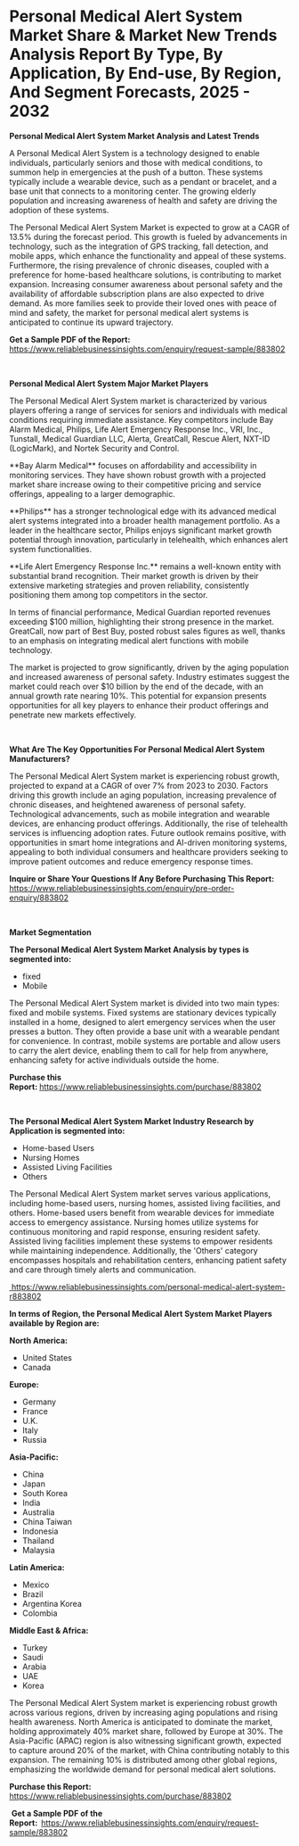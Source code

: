 <p><h1>Personal Medical Alert System Market Share & Market New Trends Analysis Report By Type, By Application, By End-use, By Region, And Segment Forecasts, 2025 - 2032</h1></p><p><strong>Personal Medical Alert System Market Analysis and Latest Trends</strong></p>
<p><p>A Personal Medical Alert System is a technology designed to enable individuals, particularly seniors and those with medical conditions, to summon help in emergencies at the push of a button. These systems typically include a wearable device, such as a pendant or bracelet, and a base unit that connects to a monitoring center. The growing elderly population and increasing awareness of health and safety are driving the adoption of these systems.</p><p>The Personal Medical Alert System Market is expected to grow at a CAGR of 13.5% during the forecast period. This growth is fueled by advancements in technology, such as the integration of GPS tracking, fall detection, and mobile apps, which enhance the functionality and appeal of these systems. Furthermore, the rising prevalence of chronic diseases, coupled with a preference for home-based healthcare solutions, is contributing to market expansion. Increasing consumer awareness about personal safety and the availability of affordable subscription plans are also expected to drive demand. As more families seek to provide their loved ones with peace of mind and safety, the market for personal medical alert systems is anticipated to continue its upward trajectory.</p></p>
<p><strong>Get a Sample PDF of the Report:&nbsp;</strong> <a href="https://www.reliablebusinessinsights.com/enquiry/request-sample/883802?utm_campaign=3547&utm_medium=2&utm_source=Github&utm_content=ia&utm_term=13042025&utm_id=personal-medical-alert-system">https://www.reliablebusinessinsights.com/enquiry/request-sample/883802</a></p>
<p>&nbsp;</p>
<p><strong>Personal Medical Alert System Major Market Players</strong></p>
<p><p>The Personal Medical Alert System market is characterized by various players offering a range of services for seniors and individuals with medical conditions requiring immediate assistance. Key competitors include Bay Alarm Medical, Philips, Life Alert Emergency Response Inc., VRI, Inc., Tunstall, Medical Guardian LLC, Alerta, GreatCall, Rescue Alert, NXT-ID (LogicMark), and Nortek Security and Control.</p><p>**Bay Alarm Medical** focuses on affordability and accessibility in monitoring services. They have shown robust growth with a projected market share increase owing to their competitive pricing and service offerings, appealing to a larger demographic. </p><p>**Philips** has a stronger technological edge with its advanced medical alert systems integrated into a broader health management portfolio. As a leader in the healthcare sector, Philips enjoys significant market growth potential through innovation, particularly in telehealth, which enhances alert system functionalities.</p><p>**Life Alert Emergency Response Inc.** remains a well-known entity with substantial brand recognition. Their market growth is driven by their extensive marketing strategies and proven reliability, consistently positioning them among top competitors in the sector.</p><p>In terms of financial performance, Medical Guardian reported revenues exceeding $100 million, highlighting their strong presence in the market. GreatCall, now part of Best Buy, posted robust sales figures as well, thanks to an emphasis on integrating medical alert functions with mobile technology. </p><p>The market is projected to grow significantly, driven by the aging population and increased awareness of personal safety. Industry estimates suggest the market could reach over $10 billion by the end of the decade, with an annual growth rate nearing 10%. This potential for expansion presents opportunities for all key players to enhance their product offerings and penetrate new markets effectively.</p></p>
<p>&nbsp;</p>
<p><strong>What Are The Key Opportunities For Personal Medical Alert System Manufacturers?</strong></p>
<p><p>The Personal Medical Alert System market is experiencing robust growth, projected to expand at a CAGR of over 7% from 2023 to 2030. Factors driving this growth include an aging population, increasing prevalence of chronic diseases, and heightened awareness of personal safety. Technological advancements, such as mobile integration and wearable devices, are enhancing product offerings. Additionally, the rise of telehealth services is influencing adoption rates. Future outlook remains positive, with opportunities in smart home integrations and AI-driven monitoring systems, appealing to both individual consumers and healthcare providers seeking to improve patient outcomes and reduce emergency response times.</p></p>
<p><strong>Inquire or Share Your Questions If Any Before Purchasing This Report:</strong> <a href="https://www.reliablebusinessinsights.com/enquiry/pre-order-enquiry/883802?utm_campaign=3547&utm_medium=2&utm_source=Github&utm_content=ia&utm_term=13042025&utm_id=personal-medical-alert-system">https://www.reliablebusinessinsights.com/enquiry/pre-order-enquiry/883802</a></p>
<p>&nbsp;</p>
<p><strong>Market Segmentation</strong></p>
<p><strong>The Personal Medical Alert System Market Analysis by types is segmented into:</strong></p>
<p><ul><li>fixed</li><li>Mobile</li></ul></p>
<p><p>The Personal Medical Alert System market is divided into two main types: fixed and mobile systems. Fixed systems are stationary devices typically installed in a home, designed to alert emergency services when the user presses a button. They often provide a base unit with a wearable pendant for convenience. In contrast, mobile systems are portable and allow users to carry the alert device, enabling them to call for help from anywhere, enhancing safety for active individuals outside the home.</p></p>
<p><strong>Purchase this Report:&nbsp;</strong><a href="https://www.reliablebusinessinsights.com/purchase/883802?utm_campaign=3547&utm_medium=2&utm_source=Github&utm_content=ia&utm_term=13042025&utm_id=personal-medical-alert-system">https://www.reliablebusinessinsights.com/purchase/883802</a></p>
<p>&nbsp;</p>
<p><strong>The Personal Medical Alert System Market Industry Research by Application is segmented into:</strong></p>
<p><ul><li>Home-based Users</li><li>Nursing Homes</li><li>Assisted Living Facilities</li><li>Others</li></ul></p>
<p><p>The Personal Medical Alert System market serves various applications, including home-based users, nursing homes, assisted living facilities, and others. Home-based users benefit from wearable devices for immediate access to emergency assistance. Nursing homes utilize systems for continuous monitoring and rapid response, ensuring resident safety. Assisted living facilities implement these systems to empower residents while maintaining independence. Additionally, the 'Others' category encompasses hospitals and rehabilitation centers, enhancing patient safety and care through timely alerts and communication.</p></p>
<p><a href="https://www.reliablebusinessinsights.com/personal-medical-alert-system-r883802?utm_campaign=3547&utm_medium=2&utm_source=Github&utm_content=ia&utm_term=13042025&utm_id=personal-medical-alert-system">&nbsp;https://www.reliablebusinessinsights.com/personal-medical-alert-system-r883802</a></p>
<p><strong>In terms of Region, the Personal Medical Alert System Market Players available by Region are:</strong></p>
<p>
    <p> <strong> North America: </strong>
        <ul>
            <li>United States</li>
            <li>Canada</li>
        </ul>
        </p> 
    <p> <strong> Europe: </strong>
        <ul>
            <li>Germany</li>
            <li>France</li>
            <li>U.K.</li>
            <li>Italy</li>
            <li>Russia</li>
        </ul>
        </p> 
    <p> <strong> Asia-Pacific: </strong>
        <ul>
            <li>China</li>
            <li>Japan</li>
            <li>South Korea</li>
            <li>India</li>
            <li>Australia</li>
            <li>China Taiwan</li>
            <li>Indonesia</li>
            <li>Thailand</li>
            <li>Malaysia</li>
        </ul>
        </p> 
    <p> <strong> Latin America: </strong>
        <ul>
            <li>Mexico</li>
            <li>Brazil</li>
            <li>Argentina Korea</li>
            <li>Colombia</li>
        </ul>
        </p> 
    <p> <strong> Middle East & Africa: </strong>
        <ul>
            <li>Turkey</li>
            <li>Saudi</li>
            <li>Arabia</li>
            <li>UAE</li>
            <li>Korea</li>
        </ul>
    </p>
    </p>
<p><p>The Personal Medical Alert System market is experiencing robust growth across various regions, driven by increasing aging populations and rising health awareness. North America is anticipated to dominate the market, holding approximately 40% market share, followed by Europe at 30%. The Asia-Pacific (APAC) region is also witnessing significant growth, expected to capture around 20% of the market, with China contributing notably to this expansion. The remaining 10% is distributed among other global regions, emphasizing the worldwide demand for personal medical alert solutions.</p></p>
<p><strong>Purchase this Report: </strong><a href="https://www.reliablebusinessinsights.com/purchase/883802?utm_campaign=3547&utm_medium=2&utm_source=Github&utm_content=ia&utm_term=13042025&utm_id=personal-medical-alert-system">https://www.reliablebusinessinsights.com/purchase/883802</a></p>
<p>&nbsp;<strong>Get a Sample PDF of the Report:&nbsp;&nbsp;</strong><a href="https://www.reliablebusinessinsights.com/enquiry/request-sample/883802?utm_campaign=3547&utm_medium=2&utm_source=Github&utm_content=ia&utm_term=13042025&utm_id=personal-medical-alert-system">https://www.reliablebusinessinsights.com/enquiry/request-sample/883802</a></p>
<p><strong></strong></p>
<p><p></p><p></p><p></p></p>